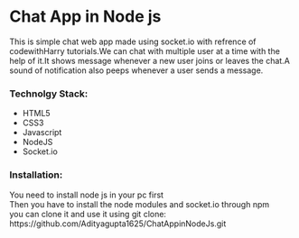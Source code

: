<h1> Chat App in Node js </h1>
<p>This is simple chat web app made using socket.io with refrence of codewithHarry tutorials.We can chat with multiple user at a time with the help of it.It shows message whenever a new user joins or leaves the chat.A sound of notification also peeps whenever a user sends a message.</p>
<h3>Technolgy Stack:</h3>
<ul>
<li>HTML5</li>
<li>CSS3</li>
<li>Javascript</li>
<li>NodeJS</li>
<li>Socket.io</li>
</ul>
<h3>Installation:</h3>
<p>You need to install node js in your pc first<br>
Then you have to install the node modules and socket.io through npm<br>
  you can clone it and use it using git clone: https://github.com/Adityagupta1625/ChatAppinNodeJs.git
</p>
